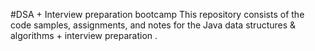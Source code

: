 #DSA + Interview preparation bootcamp
This repository consists of the code samples, assignments, and notes for the Java data structures &amp; algorithms + interview preparation .
